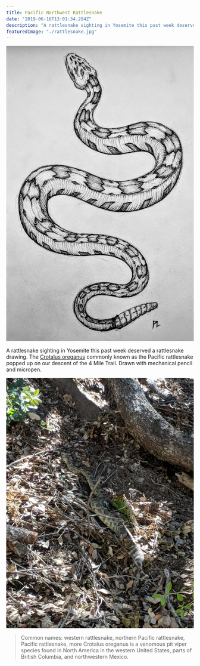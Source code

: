 ```yaml
---
title: Pacific Northwest Rattlesnake
date: "2019-06-16T13:01:34.284Z"
description: "A rattlesnake sighting in Yosemite this past week deserved a rattlesnake drawing."
featuredImage: "./rattlesnake.jpg"
---
```


![Pacific Northwest Rattlesnake](./rattlesnake.jpg)

A rattlesnake sighting in Yosemite this past week deserved a rattlesnake drawing. The [Crotalus oreganus](https://en.wikipedia.org/wiki/Crotalus_oreganus) commonly known as the Pacific rattlesnake popped up on our descent of the 4 Mile Trail. Drawn with mechanical pencil and micropen.

![Trail Rattlesnake](./rattlesnake-4-mile.jpg)

> Common names: western rattlesnake, northern Pacific rattlesnake, Pacific rattlesnake, more
> Crotalus oreganus is a venomous pit viper species found in North America in the western United States, parts of British Columbia, and
> northwestern Mexico.
